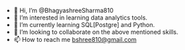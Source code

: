 - 👋 Hi, I’m @BhagyashreeSharma810
- 👀 I’m interested in learning data analytics tools.
- 🌱 I’m currently learning SQL[Postgre] and Python.
- 💞️ I’m looking to collaborate on the above mentioned skills.
- 📫 How to reach me bshree810@gmail.com

<!---
BhagyashreeSharma810/BhagyashreeSharma810 is a ✨ special ✨ repository because its `README.md` (this file) appears on your GitHub profile.
You can click the Preview link to take a look at your changes.
--->
